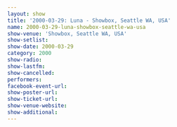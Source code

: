 ```yaml
---
layout: show
title: '2000-03-29: Luna - Showbox, Seattle WA, USA'
name: 2000-03-29-luna-showbox-seattle-wa-usa
show-venue: 'Showbox, Seattle WA, USA'
show-setlist: 
show-date: 2000-03-29
category: 2000
show-radio: 
show-lastfm: 
show-cancelled: 
performers: 
facebook-event-url: 
show-poster-url: 
show-ticket-url: 
show-venue-website: 
show-additional: 
---
```


